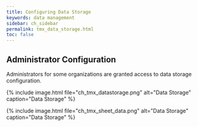 ```yaml
---
title: Configuring Data Storage
keywords: data management
sidebar: ch_sidebar
permalink: tmx_data_storage.html
toc: false
---
```

## Administrator Configuration

Administrators for some organizations are granted access to data storage configuration.

{% include image.html file="ch_tmx_datastorage.png" alt="Data Storage" caption="Data Storage" %}



{% include image.html file="ch_tmx_sheet_data.png" alt="Data Storage" caption="Data Storage" %}
